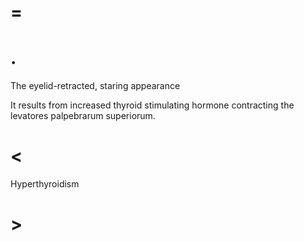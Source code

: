 # =

# .

The eyelid-retracted, staring appearance

It results from increased thyroid stimulating hormone contracting the levatores palpebrarum superiorum.

# <

Hyperthyroidism

# >
